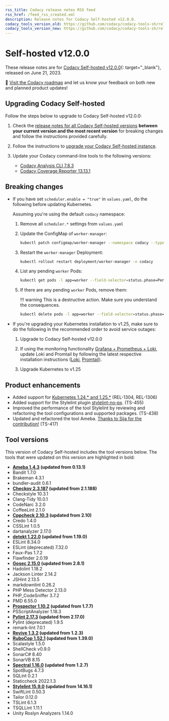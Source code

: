 ```yaml
---
rss_title: Codacy release notes RSS feed
rss_href: /feed_rss_created.xml
description: Release notes for Codacy Self-hosted v12.0.0.
codacy_tools_version_old: https://github.com/codacy/codacy-tools-sh/releases/tag/sh-1.1.6
codacy_tools_version_new: https://github.com/codacy/codacy-tools-sh/releases/tag/sh-1.2.2
---
```


# Self-hosted v12.0.0

These release notes are for [Codacy Self-hosted v12.0.0](https://github.com/codacy/chart/releases/tag/12.0.0){: target="_blank"}, released on June 21, 2023.<!-- TODO Update release date -->

📢 [Visit the Codacy roadmap](https://roadmap.codacy.com) and <span class="skip-vale">let us know</span> your feedback on both new and planned product updates!

## Upgrading Codacy Self-hosted

Follow the steps below to upgrade to Codacy Self-hosted v12.0.0:

1.  Check the [release notes for all Codacy Self-hosted versions](../index.md#self-hosted) **between your current version and the most recent version** for breaking changes and follow the instructions provided <span class="skip-vale">carefully</span>.

1.  Follow the instructions to [upgrade your Codacy Self-hosted instance](https://docs.codacy.com/v12.0/chart/maintenance/upgrade/).

1.  Update your Codacy command-line tools to the following versions:

    -   [Codacy Analysis CLI 7.8.3](https://github.com/codacy/codacy-analysis-cli/releases/tag/7.8.3)
    -   [Codacy Coverage Reporter 13.13.1](https://github.com/codacy/codacy-coverage-reporter/releases/tag/13.13.1)

## Breaking changes

-   If you have set `scheduler.enable = "true"` in `values.yaml`, do the following before updating Kubernetes.

    Assuming you're using the default `codacy` namespace:

    1.  Remove all `scheduler.*` settings from `values.yaml`

    1.  Update the ConfigMap of `worker-manager`:

        ```bash
        kubectl patch configmap/worker-manager --namespace codacy --type merge --patch '{"data":{"CONFIG_FORCE_codacy_kubernetes_scheduler_enable": "false","CONFIG_FORCE_codacy_kubernetes_scheduler_name":"default-scheduler"}}'
        ```

    1.  Restart the `worker-manager` Deployment:

        ```bash
        kubectl rollout restart deployment/worker-manager -n codacy
        ```

    1.  List any pending `worker` Pods:

        ```bash
        kubectl get pods -l app=worker --field-selector=status.phase=Pending -n codacy
        ```

    1.  If there are any pending `worker` Pods, remove them:

        !!! warning
            This is a destructive action. Make sure you understand the consequences.

        ```bash
        kubectl delete pods -l app=worker --field-selector=status.phase=Pending -n codacy
        ```

-   If you're upgrading your Kubernetes installation to v1.25, make sure to do the following in the recommended order to avoid service outages:

    1.  Upgrade to Codacy Self-hosted v12.0.0

    1.  If using the monitoring functionality [Grafana + Prometheus + Loki](https://docs.codacy.com/v12.0/chart/configuration/monitoring/#setting-up-monitoring-using-grafana-prometheus-and-loki), update Loki and Promtail by following the latest respective installation instructions ([Loki](https://docs.codacy.com/v12.0/chart/configuration/monitoring/#2-installing-loki), [Promtail](https://docs.codacy.com/v12.0/chart/configuration/monitoring/#3-installing-promtail)).

    1.  Upgrade Kubernetes to v1.25

## Product enhancements

-   Added support for [Kubernetes 1.24.\* and 1.25.\*](https://docs.codacy.com/v12.0/chart/requirements/#kubernetes-or-microk8s-cluster-setup) (REL-1304, REL-1306)
-   Added support for the Stylelint plugin [<span class="skip-vale">stylelint-no-px</span>](https://www.npmjs.com/package/stylelint-no-px). (TS-455)
-   Improved the performance of the tool Stylelint by reviewing and refactoring the tool configurations and supported packages. (TS-438)
-   Updated and refactored the tool Ameba. [Thanks to <span class="skip-vale">Sija</span> for the contribution!](https://github.com/codacy/codacy-ameba/pull/25) (TS-417)

## Tool versions

This version of Codacy Self-hosted includes the tool versions below. The tools that were updated on this version are highlighted in bold:

-   **[Ameba 1.4.3](https://github.com/crystal-ameba/ameba/releases/tag/v1.4.3) (updated from 0.13.1)**
-   Bandit 1.7.0
-   Brakeman 4.3.1
-   bundler-audit 0.6.1
-   **[Checkov 2.3.187](https://github.com/bridgecrewio/checkov/releases/tag/2.3.187) (updated from 2.1.188)**
-   Checkstyle 10.3.1
-   Clang-Tidy 10.0.1
-   CodeNarc 3.2.0
-   CoffeeLint 2.1.0
-   **[Cppcheck 2.10.3](https://github.com/danmar/cppcheck/releases/tag/2.10.3) (updated from 2.10)**
-   Credo 1.4.0
-   CSSLint 1.0.5
-   dartanalyzer 2.17.0
-   **[detekt 1.22.0](https://github.com/detekt/detekt/releases/tag/v1.22.0) (updated from 1.19.0)**
-   ESLint 8.34.0
-   ESLint (deprecated) 7.32.0
-   Faux-Pas 1.7.2
-   Flawfinder 2.0.19
-   **[Gosec 2.15.0](https://github.com/securego/gosec/releases/tag/v2.15.0) (updated from 2.8.1)**
-   Hadolint 1.18.2
-   Jackson Linter 2.14.2
-   JSHint 2.13.5
-   markdownlint 0.26.2
-   PHP Mess Detector 2.13.0
-   PHP_CodeSniffer 3.7.2
-   PMD 6.55.0
-   **[Prospector 1.10.2](https://github.com/landscapeio/prospector/releases/tag/1.10.2) (updated from 1.7.7)**
-   PSScriptAnalyzer 1.18.3
-   **[Pylint 2.17.3](https://github.com/PyCQA/pylint/releases/tag/v2.17.3) (updated from 2.17.0)**
-   Pylint (deprecated) 1.9.5
-   remark-lint 7.0.1
-   **[Revive 1.3.2](https://github.com/mgechev/revive/releases/tag/v1.3.2) (updated from 1.2.3)**
-   **[RuboCop 1.52.1](https://github.com/rubocop/rubocop/releases/tag/v1.52.1) (updated from 1.39.0)**
-   Scalastyle 1.5.0
-   ShellCheck v0.9.0
-   SonarC# 8.40
-   SonarVB 8.15
-   **[Spectral 1.16.0](https://github.com/stoplightio/spectral/releases/tag/%40stoplight%2Fspectral-rulesets-v1.16.0) (updated from 1.2.7)**
-   SpotBugs 4.7.3
-   SQLint 0.2.1
-   Staticcheck 2022.1.3
-   **[Stylelint 15.9.0](https://github.com/stylelint/stylelint/releases/tag/15.9.0) (updated from 14.16.1)**
-   SwiftLint 0.50.3
-   Tailor 0.12.0
-   TSLint 6.1.3
-   TSQLLint 1.11.1
-   Unity Roslyn Analyzers 1.14.0
